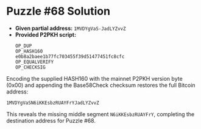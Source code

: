# Puzzle #68 Solution

- **Given partial address:** `1MVDYgVaS-JadLYZvvZ`
- **Provided P2PKH script:**
  ```
  OP_DUP
  OP_HASH160
  e0b8a2baee1b77fc703455f39d51477451fc8cfc
  OP_EQUALVERIFY
  OP_CHECKSIG
  ```

Encoding the supplied HASH160 with the mainnet P2PKH version byte (0x00) and appending the Base58Check checksum restores the full Bitcoin address:

```
1MVDYgVaSN6iKKEsbzRUAYFrYJadLYZvvZ
```

This reveals the missing middle segment `N6iKKEsbzRUAYFrY`, completing the destination address for Puzzle #68.
